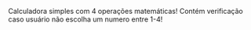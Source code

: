 Calculadora simples com 4 operações matemáticas!
Contém verificação caso usuário não escolha um numero entre 1-4!
